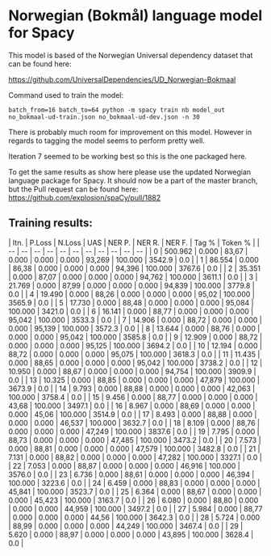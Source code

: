 # Norwegian (Bokmål) language model for Spacy

This model is based of the Norwegian Universal dependency dataset that can
be found here:

https://github.com/UniversalDependencies/UD_Norwegian-Bokmaal

Command used to train the model:

`batch_from=16 batch_to=64 python -m spacy train nb model_out
no_bokmaal-ud-train.json no_bokmaal-ud-dev.json -n 30`

There is probably much room for improvement on this model.
However in regards to tagging the model seems to perform pretty well.

Iteration 7 seemed to be working best so this is the one packaged here.

To get the same results as show here please use the updated Norwegian language
package for Spacy. It should now be a part of the master branch,
but the Pull request can be found here:
https://github.com/explosion/spaCy/pull/1882

## Training results:


| Itn. | P.Loss | N.Loss | UAS | NER P. | NER R. | NER F. | Tag % | Token % |
| -- | -- | -- | -- | -- | -- | -- | -- | -- | -- | -- |
| 0 | 500.962 | 0.000 | 83,67 | 0.000 | 0.000 | 0.000 | 93,269 | 100.000 | 3542.9 | 0.0 |
| 1 | 86.554 | 0.000 | 86,38 | 0.000 | 0.000 | 0.000 | 94,396 | 100.000 | 3767.6 | 0.0 |
| 2 | 35.351 | 0.000 | 87,07 | 0.000 | 0.000 | 0.000 | 94,762 | 100.000 | 3611.1 | 0.0 |
| 3 | 21.769 | 0.000 | 87,99 | 0.000 | 0.000 | 0.000 | 94,839 | 100.000 | 3779.8 | 0.0 |
| 4 | 19.490 | 0.000 | 88,26 | 0.000 | 0.000 | 0.000 | 95,02 | 100.000 | 3565.9 | 0.0 |
| 5 | 17.730 | 0.000 | 88,48 | 0.000 | 0.000 | 0.000 | 95,084 | 100.000 | 3421.0 | 0.0 |
| 6 | 16.141 | 0.000 | 88,77 | 0.000 | 0.000 | 0.000 | 95,042 | 100.000 | 3533.3 | 0.0 |
| 7 | 14.906 | 0.000 | 88,72 | 0.000 | 0.000 | 0.000 | 95,139 | 100.000 | 3572.3 | 0.0 |
| 8 | 13.644 | 0.000 | 88,76 | 0.000 | 0.000 | 0.000 | 95,042 | 100.000 | 3585.8 | 0.0 |
| 9 | 12.909 | 0.000 | 88,72 | 0.000 | 0.000 | 0.000 | 95,125 | 100.000 | 3694.2 | 0.0 |
| 10 | 12.194 | 0.000 | 88,72 | 0.000 | 0.000 | 0.000 | 95,075 | 100.000 | 3618.3 | 0.0 |
| 11 | 11.435 | 0.000 | 88,65 | 0.000 | 0.000 | 0.000 | 95,042 | 100.000 | 3738.2 | 0.0 |
| 12 | 10.950 | 0.000 | 88,67 | 0.000 | 0.000 | 0.000 | 94,754 | 100.000 | 3909.9 | 0.0 |
| 13 | 10.325 | 0.000 | 88,85 | 0.000 | 0.000 | 0.000 | 47,879 | 100.000 | 3673.9 | 0.0 |
| 14 | 9.793 | 0.000 | 88,88 | 0.000 | 0.000 | 0.000 | 42,063 | 100.000 | 3758.4 | 0.0 |
| 15 | 9.456 | 0.000 | 88,77 | 0.000 | 0.000 | 0.000 | 43,68 | 100.000 | 3497.1 | 0.0 |
| 16 | 8.967 | 0.000 | 88,69 | 0.000 | 0.000 | 0.000 | 45,06 | 100.000 | 3514.9 | 0.0 |
| 17 | 8.493 | 0.000 | 88,88 | 0.000 | 0.000 | 0.000 | 46,537 | 100.000 | 3632.7 | 0.0 |
| 18 | 8.109 | 0.000 | 88,76 | 0.000 | 0.000 | 0.000 | 47,249 | 100.000 | 3837.6 | 0.0 |
| 19 | 7.795 | 0.000 | 88,73 | 0.000 | 0.000 | 0.000 | 47,485 | 100.000 | 3473.2 | 0.0 |
| 20 | 7.573 | 0.000 | 88,81 | 0.000 | 0.000 | 0.000 | 47,579 | 100.000 | 3482.8 | 0.0 |
| 21 | 7.131 | 0.000 | 88,82 | 0.000 | 0.000 | 0.000 | 47,282 | 100.000 | 3327.1 | 0.0 |
| 22 | 7.053 | 0.000 | 88,87 | 0.000 | 0.000 | 0.000 | 46,916 | 100.000 | 3576.0 | 0.0 |
| 23 | 6.736 | 0.000 | 88,61 | 0.000 | 0.000 | 0.000 | 46,394 | 100.000 | 3223.6 | 0.0 |
| 24 | 6.459 | 0.000 | 88,83 | 0.000 | 0.000 | 0.000 | 45,841 | 100.000 | 3523.7 | 0.0 |
| 25 | 6.364 | 0.000 | 88,67 | 0.000 | 0.000 | 0.000 | 45,423 | 100.000 | 3163.7 | 0.0 |
| 26 | 6.080 | 0.000 | 88,80 | 0.000 | 0.000 | 0.000 | 44,959 | 100.000 | 3497.2 | 0.0 |
| 27 | 5.984 | 0.000 | 88,77 | 0.000 | 0.000 | 0.000 | 44,56 | 100.000 | 3642.3 | 0.0 |
| 28 | 5.724 | 0.000 | 88,99 | 0.000 | 0.000 | 0.000 | 44,249 | 100.000 | 3467.4 | 0.0 |
| 29 | 5.620 | 0.000 | 88,97 | 0.000 | 0.000 | 0.000 | 43,895 | 100.000 | 3628.4 | 0.0 |
